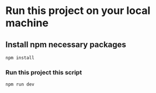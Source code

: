 # Run this project on your local machine

## Install npm necessary packages

`npm install`

### Run this project this script

`npm run dev`
